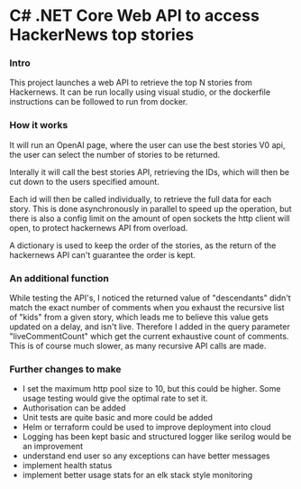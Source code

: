 

# C# .NET Core Web API to access HackerNews top stories 

### Intro 
This project launches a web API to retrieve the top N stories from Hackernews. It can be run locally using visual studio, or the dockerfile instructions can be followed to run from docker. 

### How it works
It will run an OpenAI page, where the user can use the best stories V0 api, the user can select the number of stories to be returned. 

Interally it will call the best stories API, retrieving the IDs, which will then be cut down to the users specified amount. 

Each id will then be called individually, to retrieve the full data for each story. 
This is done asynchronously in parallel to speed up the operation, but there is also a config limit on the amount of open sockets the http client will open, to protect hackernews API from overload. 

A dictionary is used to keep the order of the stories, as the return of the hackernews API can't guarantee the order is kept. 


### An additional function
While testing the API's, I noticed the returned value of "descendants" didn't match the exact number of comments when you exhaust the recursive list of "kids" from a given story, which leads me to believe this value gets updated on a delay, and isn't live.
Therefore I added in the query parameter "liveCommentCount" which get the current exhaustive count of comments. This is of course much slower, as many recursive API calls are made. 



### Further changes to make 
- I set the maximum http pool size to 10, but this could be higher. Some usage testing would give the optimal rate to set it. 
- Authorisation can be added 
- Unit tests are quite basic and more could be added
- Helm or terraform could be used to improve deployment into cloud 
- Logging has been kept basic and structured logger like serilog would be an improvement 
- understand end user so any exceptions can have better messages 
- implement health status
- implement better usage stats for an elk stack style monitoring 
